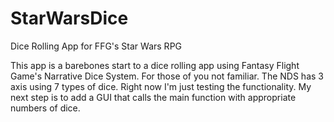 # StarWarsDice
Dice Rolling App for FFG's Star Wars RPG

This app is a barebones start to a dice rolling app using Fantasy Flight Game's Narrative Dice System.
For those of you not familiar. The NDS has 3 axis using 7 types of dice.
Right now I'm just testing the functionality. My next step is to add a GUI that calls the main function with appropriate numbers of dice.

